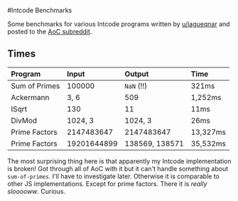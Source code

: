 #Intcode Benchmarks

Some benchmarks for various Intcode programs written by
[u/iagueqnar](https://www.reddit.com/user/iagueqnar/) and posted to the
[AoC subreddit](https://www.reddit.com/r/adventofcode/comments/egq9xn/2019_day_9_intcode_benchmarking_suite/).

## Times

| Program | Input | Output | Time |
| :- | :- | :- | :- |
| Sum of Primes | 100000 | `NaN` (!!) | 321ms |
| Ackermann | 3, 6 | 509 | 1,252ms |
| ISqrt | 130 | 11 | 11ms |
| DivMod | 1024, 3 | 1024, 3 | 26ms |
| Prime Factors | 2147483647 | 2147483647 | 13,327ms |
| Prime Factors | 19201644899 | 138569, 138571 | 35,532ms |

The most surprising thing here is that apparently my Intcode implementation is
broken! Got through all of AoC with it but it can't handle something about
`sum-of-primes`. I'll have to investigate later. Otherwise it is comparable to
other JS implementations. Except for prime factors. There it is
_really slooooww_. Curious.
